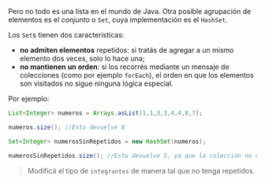 Pero no todo es una lista en el mundo de Java. Otra posible agrupación de elementos es el _conjunto_ o `Set`, cuya implementación es el `HashSet`.

Los `Set`s tienen dos características:

  * **no admiten elementos** repetidos: si tratás de agregar a un mismo elemento dos veces, solo lo hace una;
  * **no mantienen un orden**: si los recorrés mediante un mensaje de colecciones (como por ejemplo `forEach`), el orden en que los elementos son visitados no sigue ninguna lógica especial.

Por ejemplo:

```java
List<Integer> numeros = Arrays.asList(1,1,3,3,4,4,8,7);

numeros.size(); //Esto devuelve 8

Set<Integer> numerosSinRepetidos = new HashSet(numeros);

numerosSinRepetidos.size(); //Esto devuelve 5, ya que la colección no contiene repetidos
```

> Modificá el tipo de `integrantes` de manera tal que no tenga repetidos.



